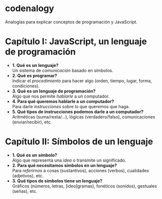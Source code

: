 codenalogy
==========

Analogías para explicar conceptos de programación y JavaScript.

# Capítulo I: JavaScript, un lenguaje de programación

- **1. Qué es un lenguaje?**  
  Un sistema de _*comunicación*_ basado en símbolos.
- **2. Qué es programar?**  
  Indicar el _*procedimiento*_ para hacer algo (orden, tiempo, lugar, forma, condiciones).
- **3. Qué es un lenguaje de programación?**  
  Algo que nos permite _*hablarle*_ a un computador.
- **4. Para qué queremos hablarle a un computador?**  
  Para darle _*instrucciones*_ sobre lo que queremos que haga.
- **5. Qué tipos de instrucciones podemos darle a un computador?**  
  Aritméticas (suma/resta/...), lógicas (verdadero/falso), comunicaciones (enviar/recibir), etc.

# Capítulo II: Símbolos de un lenguaje

- **1. Qué es un símbolo?**  
  Algo que representa una _*idea*_ o transmite un significado.
- **2. Para qué necesitamos símbolos en un lenguaje?**  
  Para _*referirnos*_ a cosas (sustantivos), acciones (verbos), cualidades (adjetivos), etc.
- **3. Qué tipos de símbolos tiene un lenguaje?**  
  Gráficos (números, letras, [ideo]gramas), fonéticos (sonidos), gestuales (señas), etc.
